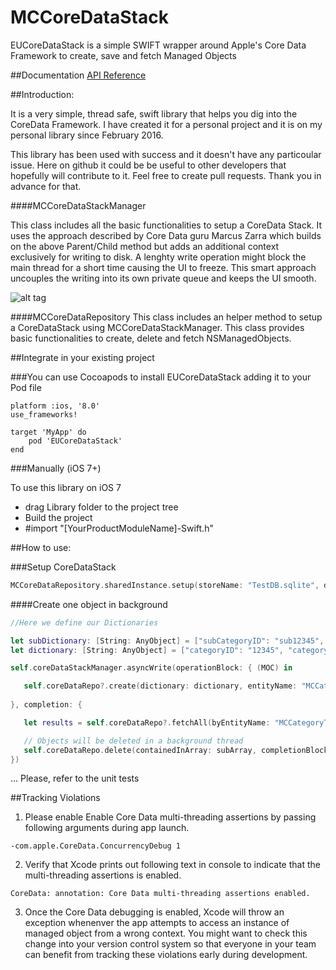 # MCCoreDataStack
EUCoreDataStack is a simple SWIFT wrapper around Apple's Core Data Framework to create, save and fetch Managed Objects

##Documentation
[API Reference](https://marcocattai.github.io/MCCoreDataStack/)

##Introduction:

It is a very simple, thread safe, swift library that helps you dig into the CoreData Framework. 
I have created it for a personal project and it is on my personal library since February 2016.

This library has been used with success and it doesn't have any particoular issue. Here on github it could be be useful to other developers that hopefully will contribute to it. Feel free to create pull requests. Thank you in advance for that. 

####MCCoreDataStackManager 

This class includes all the basic functionalities to setup a CoreData Stack. It uses the approach described by Core Data guru Marcus Zarra which builds on the above Parent/Child method but adds an additional context exclusively for writing to disk. A lenghty write operation might block the main thread for a short time causing the UI to freeze. This smart approach uncouples the writing into its own private queue and keeps the UI smooth.

![alt tag](https://dl.dropboxusercontent.com/u/7201536/model.png)

####MCCoreDataRepository
 This class includes an helper method to setup a CoreDataStack using MCCoreDataStackManager. This class provides basic functionalities to create, delete and fetch NSManagedObjects.

##Integrate in your existing project

###You can use Cocoapods to install EUCoreDataStack adding it to your Pod file

```
platform :ios, '8.0'
use_frameworks!

target 'MyApp' do
    pod 'EUCoreDataStack'
end
```

###Manually (iOS 7+)

To use this library on iOS 7 
- drag Library folder to the project tree
- Build the project
- #import "[YourProductModuleName]-Swift.h"

##How to use:

###Setup CoreDataStack
```swift
MCCoreDataRepository.sharedInstance.setup(storeName: "TestDB.sqlite", domainName: "co.uk.tests")
```

####Create one object in background
```swift
//Here we define our Dictionaries

let subDictionary: [String: AnyObject] = ["subCategoryID": "sub12345", "subCategoryName": "subTest12345"]
let dictionary: [String: AnyObject] = ["categoryID": "12345", "categoryName": "Test12345", "subCategory": subDictionary]

self.coreDataStackManager.asyncWrite(operationBlock: { (MOC) in

   self.coreDataRepo?.create(dictionary: dictionary, entityName: "MCCategoryTest", MOC: MOC)
 
}, completion: {

   let results = self.coreDataRepo?.fetchAll(byEntityName: "MCCategoryTest", MOC: nil, resultType: .ManagedObjectResultType) as? [NSManagedObject]

   // Objects will be deleted in a background thread
   self.coreDataRepo.delete(containedInArray: subArray, completionBlock: nil)
})
```

... Please, refer to the unit tests

##Tracking Violations

1) Please enable  Enable Core Data multi-threading assertions by passing following arguments during app launch.

```
-com.apple.CoreData.ConcurrencyDebug 1
```
2) Verify that Xcode prints out following text in console to indicate that the multi-threading assertions is enabled. 

```
CoreData: annotation: Core Data multi-threading assertions enabled.
```
3) Once the Core Data debugging is enabled, Xcode will throw an exception whenenver the app attempts to access an instance of managed object from a wrong context. You might want to check this change into your version control system so that everyone in your team can benefit from tracking these violations early during development.

